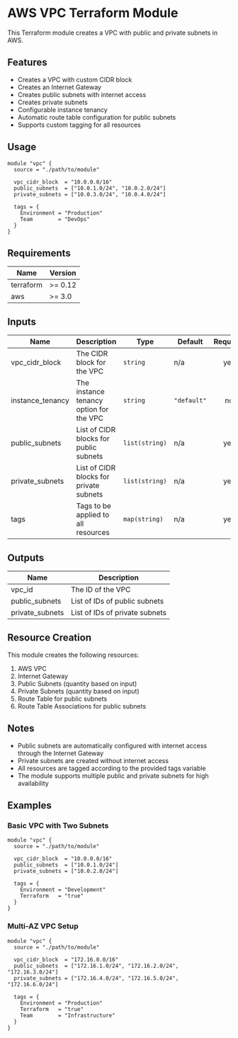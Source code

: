 # AWS VPC Terraform Module

This Terraform module creates a VPC with public and private subnets in AWS.

## Features

- Creates a VPC with custom CIDR block
- Creates an Internet Gateway
- Creates public subnets with internet access
- Creates private subnets
- Configurable instance tenancy
- Automatic route table configuration for public subnets
- Supports custom tagging for all resources

## Usage

```hcl
module "vpc" {
  source = "./path/to/module"

  vpc_cidr_block  = "10.0.0.0/16"
  public_subnets  = ["10.0.1.0/24", "10.0.2.0/24"]
  private_subnets = ["10.0.3.0/24", "10.0.4.0/24"]
  
  tags = {
    Environment = "Production"
    Team        = "DevOps"
  }
}
```

## Requirements

| Name | Version |
|------|---------|
| terraform | >= 0.12 |
| aws | >= 3.0 |

## Inputs

| Name | Description | Type | Default | Required |
|------|-------------|------|---------|:--------:|
| vpc_cidr_block | The CIDR block for the VPC | `string` | n/a | yes |
| instance_tenancy | The instance tenancy option for the VPC | `string` | `"default"` | no |
| public_subnets | List of CIDR blocks for public subnets | `list(string)` | n/a | yes |
| private_subnets | List of CIDR blocks for private subnets | `list(string)` | n/a | yes |
| tags | Tags to be applied to all resources | `map(string)` | n/a | yes |

## Outputs

| Name | Description |
|------|-------------|
| vpc_id | The ID of the VPC |
| public_subnets | List of IDs of public subnets |
| private_subnets | List of IDs of private subnets |

## Resource Creation

This module creates the following resources:

1. AWS VPC
2. Internet Gateway
3. Public Subnets (quantity based on input)
4. Private Subnets (quantity based on input)
5. Route Table for public subnets
6. Route Table Associations for public subnets

## Notes

- Public subnets are automatically configured with internet access through the Internet Gateway
- Private subnets are created without internet access
- All resources are tagged according to the provided tags variable
- The module supports multiple public and private subnets for high availability

## Examples

### Basic VPC with Two Subnets

```hcl
module "vpc" {
  source = "./path/to/module"

  vpc_cidr_block  = "10.0.0.0/16"
  public_subnets  = ["10.0.1.0/24"]
  private_subnets = ["10.0.2.0/24"]
  
  tags = {
    Environment = "Development"
    Terraform   = "true"
  }
}
```

### Multi-AZ VPC Setup

```hcl
module "vpc" {
  source = "./path/to/module"

  vpc_cidr_block  = "172.16.0.0/16"
  public_subnets  = ["172.16.1.0/24", "172.16.2.0/24", "172.16.3.0/24"]
  private_subnets = ["172.16.4.0/24", "172.16.5.0/24", "172.16.6.0/24"]
  
  tags = {
    Environment = "Production"
    Terraform   = "true"
    Team        = "Infrastructure"
  }
}
```